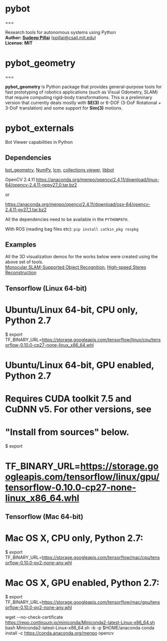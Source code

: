 # pybot
===

Research tools for autonomous systems using Python<br>
**Author: [Sudeep Pillai](http://people.csail.mit.edu/spillai)** (spillai@csail.mit.edu)<br>
**License: MIT**<br>

# pybot_geometry
===

**pybot_geometry** is Python package that provides general-purpose tools for fast
prototyping of robotics applications (such as Visual Odometry, SLAM) that
require computing rigid-body transformations. This is a preliminary version that
currently deals mostly with **SE(3)** or 6-DOF (3-DoF Rotational + 3-DoF
translation) and some support for **Sim(3)** motions.

pybot_externals
===

Bot Viewer capabilities in Python<br>


Dependencies
---
[bot_geometry](https://github.com/spillai/pybot_geometry), [NumPy](https://github.com/numpy/numpy), [lcm](https://github.com/lcm-proj/lcm), [collections viewer](https://github.mit.edu/mrg/visualization-pod), [libbot](https://github.com/RobotLocomotion/libbot)

OpenCV 2.4.11
https://anaconda.org/menpo/opencv/2.4.11/download/linux-64/opencv-2.4.11-nppy27_0.tar.bz2

or

https://anaconda.org/menpo/opencv/2.4.11/download/osx-64/opencv-2.4.11-py27_1.tar.bz2

All the dependencies need to be available in the `PYTHONPATH`. 

With ROS (reading bag files etc): `pip install catkin_pkg rospkg`

Examples
---
All the 3D visualization demos for the works below were created using the above set of tools. <br>
[Monocular SLAM-Supported Object Recognition](https://www.youtube.com/watch?v=m6sStUk3UVk), 
[High-speed Stereo Reconstruction](http://people.csail.mit.edu/spillai/projects/fast-stereo-reconstruction/pillai_fast_stereo16.mp4)


Tensorflow (Linux 64-bit)
---

# Ubuntu/Linux 64-bit, CPU only, Python 2.7
$ export
TF_BINARY_URL=https://storage.googleapis.com/tensorflow/linux/cpu/tensorflow-0.10.0-cp27-none-linux_x86_64.whl

# Ubuntu/Linux 64-bit, GPU enabled, Python 2.7
# Requires CUDA toolkit 7.5 and CuDNN v5. For other versions, see
# "Install from sources" below.
$ export
# TF_BINARY_URL=https://storage.googleapis.com/tensorflow/linux/gpu/tensorflow-0.10.0-cp27-none-linux_x86_64.whl


Tensorflow (Mac 64-bit)
---

# Mac OS X, CPU only, Python 2.7:
$ export
TF_BINARY_URL=https://storage.googleapis.com/tensorflow/mac/cpu/tensorflow-0.10.0-py2-none-any.whl

# Mac OS X, GPU enabled, Python 2.7:
$ export
TF_BINARY_URL=https://storage.googleapis.com/tensorflow/mac/gpu/tensorflow-0.10.0-py2-none-any.whl

wget --no-check-certificate https://repo.continuum.io/miniconda/Miniconda2-latest-Linux-x86_64.sh
bash Miniconda2-latest-Linux-x86_64.sh -b -p $HOME/anaconda
conda install -c https://conda.anaconda.org/menpo opencv

